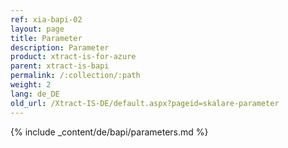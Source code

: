 ```yaml
---
ref: xia-bapi-02
layout: page
title: Parameter
description: Parameter
product: xtract-is-for-azure
parent: xtract-is-bapi
permalink: /:collection/:path
weight: 2
lang: de_DE
old_url: /Xtract-IS-DE/default.aspx?pageid=skalare-parameter
---
```


{% include _content/de/bapi/parameters.md %}
